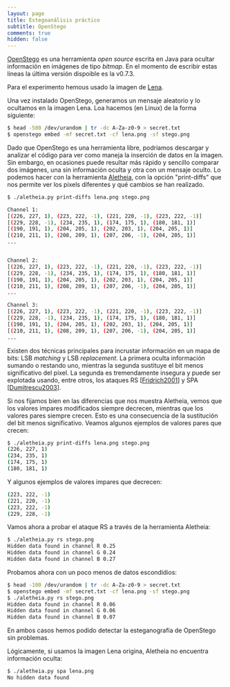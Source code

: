 ```yaml
---
layout: page
title: Estegoanálisis práctico
subtitle: OpenStego
comments: true
hidden: false
---
```




[OpenStego](https://www.openstego.com/) es una herramienta *open source* escrita en Java para ocultar información en imágenes de tipo *bitmap*. En el momento de escribir estas lineas la última versión dispoible es la v0.7.3.

Para el experimento hemous usado la imagen de [Lena](/stego/images/attacks/img/lena.png). 


Una vez instalado OpenStego, generamos un mensaje aleatorio y lo ocultamos en la imagen Lena. Loa hacemos (en Linux) de la forma siguiente:

```bash
$ head -500 /dev/urandom | tr -dc A-Za-z0-9 > secret.txt
$ openstego embed -mf secret.txt -cf lena.png -sf stego.png
```

Dado que OpenStego es una herramienta libre, podríamos descargar y analizar el código para ver como maneja la inserción de datos en la imagen. Sin embargo, en ocasiones puede resultar más rápido y sencillo comparar dos imágenes, una sin información oculta y otra con un mensaje oculto. Lo podemos hacer con la herramienta [Aletheia](https://github.com/daniellerch/aletheia), con la opción "print-diffs" que nos permite ver los píxels diferentes y qué cambios se han realizado.


```bash
$ ./aletheia.py print-diffs lena.png stego.png

Channel 1:
[(226, 227, 1), (223, 222, -1), (221, 220, -1), (223, 222, -1)]
[(229, 228, -1), (234, 235, 1), (174, 175, 1), (180, 181, 1)]
[(190, 191, 1), (204, 205, 1), (202, 203, 1), (204, 205, 1)]
[(210, 211, 1), (208, 209, 1), (207, 206, -1), (204, 205, 1)]
...


Channel 2:                                                                                                                            
[(226, 227, 1), (223, 222, -1), (221, 220, -1), (223, 222, -1)] 
[(229, 228, -1), (234, 235, 1), (174, 175, 1), (180, 181, 1)]
[(190, 191, 1), (204, 205, 1), (202, 203, 1), (204, 205, 1)]
[(210, 211, 1), (208, 209, 1), (207, 206, -1), (204, 205, 1)]
...

Channel 3:                                                                                                                            
[(226, 227, 1), (223, 222, -1), (221, 220, -1), (223, 222, -1)]
[(229, 228, -1), (234, 235, 1), (174, 175, 1), (180, 181, 1)]
[(190, 191, 1), (204, 205, 1), (202, 203, 1), (204, 205, 1)]
[(210, 211, 1), (208, 209, 1), (207, 206, -1), (204, 205, 1)]
...
```


Existen dos técnicas principales para incrustar información en un mapa de bits: LSB *matching* y LSB *replacement*. La primera oculta información sumando o restando uno, mientras la segunda sustituye el bit menos significativo del píxel. La segunda es tremendamente insegura y puede ser explotada usando, entre otros, los ataques RS [[Fridrich2001](/stego/references)] y SPA [[Dumitrescu2003](/stego/references)].


Si nos fijamos bien en las diferencias que nos muestra Aletheia, vemos que los valores impares modificados siempre decrecen, mientras que los valores pares siempre crecen. Esto es una consecuencia de la sustitución del bit menos significativo. Veamos algunos ejemplos de valores pares que crecen:


```bash
$ ./aletheia.py print-diffs lena.png stego.png
(226, 227, 1)
(234, 235, 1)
(174, 175, 1)
(180, 181, 1)
```

Y algunos ejemplos de valores impares que decrecen:

```bash
(223, 222, -1)
(221, 220, -1)
(223, 222, -1)
(229, 228, -1)

```


Vamos ahora a probar el ataque RS a través de la herramienta Aletheia:


```bash
$ ./aletheia.py rs stego.png 
Hidden data found in channel R 0.25
Hidden data found in channel G 0.24
Hidden data found in channel B 0.27
```

Probamos ahora con un poco menos de datos escondidios:

```bash
$ head -100 /dev/urandom | tr -dc A-Za-z0-9 > secret.txt
$ openstego embed -mf secret.txt -cf lena.png -sf stego.png
$ ./aletheia.py rs stego.png 
Hidden data found in channel R 0.06
Hidden data found in channel G 0.06
Hidden data found in channel B 0.07
```

En ambos casos hemos podido detectar la esteganografía de OpenStego sin problemas.


Lógicamente, si usamos la imagen Lena origina, Aletheia no encuentra información oculta:

```bash
$ ./aletheia.py spa lena.png 
No hidden data found
```






